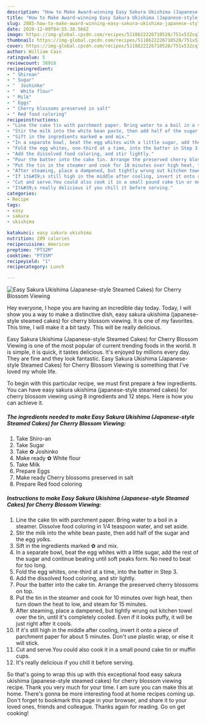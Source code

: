 ```yaml
---
description: "How to Make Award-winning Easy Sakura Ukishima (Japanese-style Steamed Cakes) for Cherry Blossom Viewing"
title: "How to Make Award-winning Easy Sakura Ukishima (Japanese-style Steamed Cakes) for Cherry Blossom Viewing"
slug: 2085-how-to-make-award-winning-easy-sakura-ukishima-japanese-style-steamed-cakes-for-cherry-blossom-viewing
date: 2020-12-09T04:55:38.566Z
image: https://img-global.cpcdn.com/recipes/5118622226710528/751x532cq70/easy-sakura-ukishima-japanese-style-steamed-cakes-for-cherry-blossom-viewing-recipe-main-photo.jpg
thumbnail: https://img-global.cpcdn.com/recipes/5118622226710528/751x532cq70/easy-sakura-ukishima-japanese-style-steamed-cakes-for-cherry-blossom-viewing-recipe-main-photo.jpg
cover: https://img-global.cpcdn.com/recipes/5118622226710528/751x532cq70/easy-sakura-ukishima-japanese-style-steamed-cakes-for-cherry-blossom-viewing-recipe-main-photo.jpg
author: William Cain
ratingvalue: 5
reviewcount: 38918
recipeingredient:
- " Shiroan"
- " Sugar"
- "  Joshinko"
- "  White flour"
- " Milk"
- " Eggs"
- " Cherry blossoms preserved in salt"
- " Red food coloring"
recipeinstructions:
- "Line the cake tin with parchment paper. Bring water to a boil in a steamer. Dissolve food coloring in 1/4 teaspoon water, and set aside."
- "Stir the milk into the white bean paste, then add half of the sugar and the egg yolks."
- "Sift in the ingredients marked ✿ and mix."
- "In a separate bowl, beat the egg whites with a little sugar, add the rest of the sugar and continue beating until soft peaks form. No need to beat for too long."
- "Fold the egg whites, one-third at a time, into the batter in Step 3."
- "Add the dissolved food coloring, and stir lightly."
- "Pour the batter into the cake tin. Arrange the preserved cherry blossoms on top."
- "Put the tin in the steamer and cook for 10 minutes over high heat, then turn down the heat to low, and steam for 15 minutes."
- "After steaming, place a dampened, but tightly wrung out kitchen towel over the tin, until it&#39;s completely cooled. Even if it looks puffy, it will be just right after it cools."
- "If it&#39;s still high in the middle after cooling, invert it onto a piece of parchment paper for about 5 minutes. Don&#39;t use plastic wrap, or else it will stick."
- "Cut and serve.You could also cook it in a small pound cake tin or muffin cups."
- "It&#39;s really delicious if you chill it before serving."
categories:
- Recipe
tags:
- easy
- sakura
- ukishima

katakunci: easy sakura ukishima 
nutrition: 209 calories
recipecuisine: American
preptime: "PT32M"
cooktime: "PT35M"
recipeyield: "1"
recipecategory: Lunch

---
```



![Easy Sakura Ukishima (Japanese-style Steamed Cakes) for Cherry Blossom Viewing](https://img-global.cpcdn.com/recipes/5118622226710528/751x532cq70/easy-sakura-ukishima-japanese-style-steamed-cakes-for-cherry-blossom-viewing-recipe-main-photo.jpg)

Hey everyone, I hope you are having an incredible day today. Today, I will show you a way to make a distinctive dish, easy sakura ukishima (japanese-style steamed cakes) for cherry blossom viewing. It is one of my favorites. This time, I will make it a bit tasty. This will be really delicious.



Easy Sakura Ukishima (Japanese-style Steamed Cakes) for Cherry Blossom Viewing is one of the most popular of current trending foods in the world. It is simple, it is quick, it tastes delicious. It's enjoyed by millions every day. They are fine and they look fantastic. Easy Sakura Ukishima (Japanese-style Steamed Cakes) for Cherry Blossom Viewing is something that I've loved my whole life.


To begin with this particular recipe, we must first prepare a few ingredients. You can have easy sakura ukishima (japanese-style steamed cakes) for cherry blossom viewing using 8 ingredients and 12 steps. Here is how you can achieve it.

<!--inarticleads1-->

##### The ingredients needed to make Easy Sakura Ukishima (Japanese-style Steamed Cakes) for Cherry Blossom Viewing:

1. Take  Shiro-an
1. Take  Sugar
1. Take  ✿ Joshinko
1. Make ready  ✿ White flour
1. Take  Milk
1. Prepare  Eggs
1. Make ready  Cherry blossoms preserved in salt
1. Prepare  Red food coloring




<!--inarticleads2-->

##### Instructions to make Easy Sakura Ukishima (Japanese-style Steamed Cakes) for Cherry Blossom Viewing:

1. Line the cake tin with parchment paper. Bring water to a boil in a steamer. Dissolve food coloring in 1/4 teaspoon water, and set aside.
1. Stir the milk into the white bean paste, then add half of the sugar and the egg yolks.
1. Sift in the ingredients marked ✿ and mix.
1. In a separate bowl, beat the egg whites with a little sugar, add the rest of the sugar and continue beating until soft peaks form. No need to beat for too long.
1. Fold the egg whites, one-third at a time, into the batter in Step 3.
1. Add the dissolved food coloring, and stir lightly.
1. Pour the batter into the cake tin. Arrange the preserved cherry blossoms on top.
1. Put the tin in the steamer and cook for 10 minutes over high heat, then turn down the heat to low, and steam for 15 minutes.
1. After steaming, place a dampened, but tightly wrung out kitchen towel over the tin, until it&#39;s completely cooled. Even if it looks puffy, it will be just right after it cools.
1. If it&#39;s still high in the middle after cooling, invert it onto a piece of parchment paper for about 5 minutes. Don&#39;t use plastic wrap, or else it will stick.
1. Cut and serve.You could also cook it in a small pound cake tin or muffin cups.
1. It&#39;s really delicious if you chill it before serving.




So that's going to wrap this up with this exceptional food easy sakura ukishima (japanese-style steamed cakes) for cherry blossom viewing recipe. Thank you very much for your time. I am sure you can make this at home. There's gonna be more interesting food at home recipes coming up. Don't forget to bookmark this page in your browser, and share it to your loved ones, friends and colleague. Thanks again for reading. Go on get cooking!
